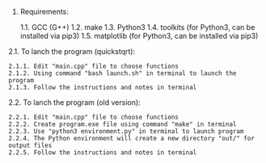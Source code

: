 1. Requirements:

	1.1. GCC (G++)
	1.2. make
	1.3. Python3
	1.4. toolkits (for Python3, can be installed via pip3)
	1.5. matplotlib (for Python3, can be installed via pip3)


2.1. To lanch the program (quickstqrt):

	2.1.1. Edit "main.cpp" file to choose functions
	2.1.2. Using command "bash launch.sh" in terminal to launch the program
	2.1.3. Follow the instructions and notes in terminal
	
2.2. To lanch the program (old version):

	2.2.1. Edit "main.cpp" file to choose functions
	2.2.2. Create program.exe file using command "make" in terminal
	2.2.3. Use "python3 environment.py" in terminal to launch program
	2.2.4. The Python environment will create a new directory "out/" for output files
	2.2.5. Follow the instructions and notes in terminal
